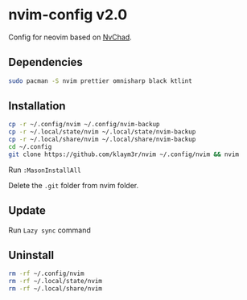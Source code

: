 # nvim-config v2.0

Config for neovim based on [NvChad](https://github.com/NvChad/NvChad).

## Dependencies

```bash
sudo pacman -S nvim prettier omnisharp black ktlint
```

## Installation

```bash
cp -r ~/.config/nvim ~/.config/nvim-backup
cp -r ~/.local/state/nvim ~/.local/state/nvim-backup
cp -r ~/.local/share/nvim ~/.local/share/nvim-backup
cd ~/.config
git clone https://github.com/klaym3r/nvim ~/.config/nvim && nvim
```

Run `:MasonInstallAll`

Delete the `.git` folder from nvim folder.

## Update

Run `Lazy sync` command

## Uninstall

```bash
rm -rf ~/.config/nvim
rm -rf ~/.local/state/nvim
rm -rf ~/.local/share/nvim
```
